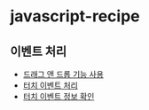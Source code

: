 # javascript-recipe

## 이벤트 처리
* [드래그 앤 드롭 기능 사용](./dragAndDrop.html)
* [터치 이벤트 처리](./touch.html)
* [터치 이벤트 정보 확인](./touch-changed.html)
